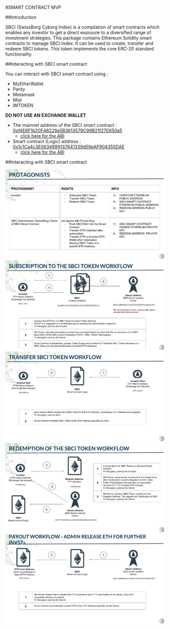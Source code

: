 #SMART CONTRACT MVP

##Introduction

SBCI (SwissBorg Cyborg Index) is a compilation of smart contracts which enables any investor to get a direct exposure to a diversified range of investment strategies. 
This package contains Ethereum Solidity smart contracts to manage SBCI Index. It can be used to create, transfer and redeem SBCI tokens. This token implements the core ERC-20 standard functionality.

##Interacting with SBCI smart contract

You can interact with SBCI smart contract using :
* MyEtherWallet
* Parity
* Metamask
* Mist
* IMTOKEN

**DO NOT USE AN EXCHANGE WALLET**

* The mainnet address of the SBCI smart contract : [0xf4E6F1b20F48229a5B3613579C99B21f27E650a5](https://etherscan.io/address/0xf4e6f1b20f48229a5b3613579c99b21f27e650a5)
    * [click here for the ABI](https://raw.githubusercontent.com/SwissBorg/sbci-token/master/bin/contracts/Token.abi)
* Smart contract (Logic) address : [0x1c1Ca4c3E0634999137641339d59eAF904355DAE](https://etherscan.io/address/0x1c1Ca4c3E0634999137641339d59eAF904355DAE)
    * [click here for the ABI](https://raw.githubusercontent.com/SwissBorg/sbci-token/master/bin/contracts/TokenLogic.abi)

##Interacting with SBCI smart contract

![Slide 1](docs/interact01.jpg?raw=true "Slide 1")
![Slide 2](docs/interact02.jpg?raw=true "Slide 2")
![Slide 3](docs/interact03.jpg?raw=true "Slide 3")
![Slide 4](docs/interact04.jpg?raw=true "Slide 4")
![Slide 5](docs/interact05.jpg?raw=true "Slide 5")